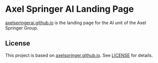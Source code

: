 # Axel Springer AI Landing Page

[axelspringerai.github.io](https://axelspringerai.github.io) is the landing page for the AI unit of the Axel Springer Group.

## License
This project is based on [axelspringer.github.io](https://axelspringer.github.io). See [LICENSE](LICENSE) for details.